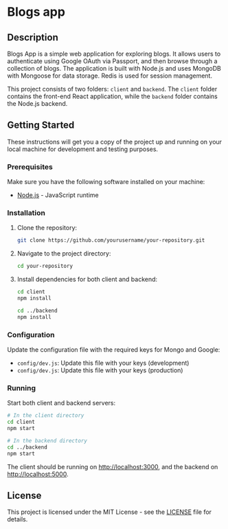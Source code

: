 # Blogs app

## Description

Blogs App is a simple web application for exploring blogs. It allows users to authenticate using Google OAuth via Passport, and then browse through a collection of blogs. The application is built with Node.js and uses MongoDB with Mongoose for data storage. Redis is used for session management.

This project consists of two folders: `client` and `backend`. The `client` folder contains the front-end React application, while the `backend` folder contains the Node.js backend.

## Getting Started

These instructions will get you a copy of the project up and running on your local machine for development and testing purposes.

### Prerequisites

Make sure you have the following software installed on your machine:

- [Node.js](https://nodejs.org/) - JavaScript runtime

### Installation

1. Clone the repository:

    ```bash
    git clone https://github.com/yourusername/your-repository.git
    ```

2. Navigate to the project directory:

    ```bash
    cd your-repository
    ```

3. Install dependencies for both client and backend:

    ```bash
    cd client
    npm install

    cd ../backend
    npm install
    ```

### Configuration

Update the configuration file with the required keys for Mongo and Google:

- `config/dev.js`: Update this file with your keys (development)
- `config/dev.js`: Update this file with your keys (production)

### Running

Start both client and backend servers:

```bash
# In the client directory
cd client
npm start

# In the backend directory
cd ../backend
npm start
```

The client should be running on [http://localhost:3000](http://localhost:3000), and the backend on [http://localhost:5000](http://localhost:5000).

## License

This project is licensed under the MIT License - see the [LICENSE](LICENSE) file for details.

